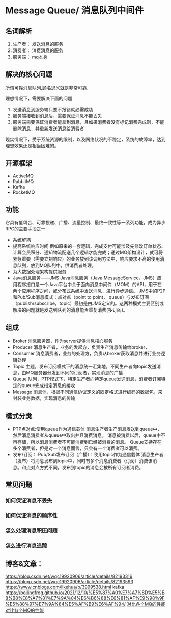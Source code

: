 # Message Queue/ 消息队列中间件

## 名词解析

1. 生产者： 发送消息的服务
2. 消费者： 消费消息的服务
3. 服务端： mq本身


## 解决的核心问题

所谓可靠消息队列,顾名思义就是非常可靠.

理想情况下，需要解决下面的问题
1. 发送消息到服务端只要不报错就必需成功
2. 服务端接收到消息后，需要保证消息不能丢失
3. 服务端需要保证消费者能拿到消息，且如果消费者没有标记消费完成则，不能删除消息，并重新发送消息给消费者

现实情况下，受于系统资源的限制，以及网络状况的不稳定，系统的故障率，达到理想效果还是相当困难的。



## 开源框架
- ActiveMQ
- RabbitMQ
- Kafka
- RocketMQ
## 功能
它具有低耦合、可靠投递、广播、流量控制、最终一致性等一系列功能，成为异步RPC的主要手段之一
- 系统解耦
- 提高系统响应时间
例如原来的一套逻辑，完成支付可能涉及先修改订单状态、计算会员积分、通知物流配送几个逻辑才能完成；通过MQ架构设计，就可将紧急重要（需要立刻响应）的业务放到该调用方法中，响应要求不高的使用消息队列，放到MQ队列中，供消费者处理。	
- 为大数据处理架构提供服务
- Java消息服务——JMS 
Java消息服务（Java MessageService，JMS）应用程序接口是一个Java平台中关于面向消息中间件（MOM）的API，用于在两个应用程序之间，或分布式系统中发送消息，进行异步通信。 
JMS中的P2P和Pub/Sub消息模式：点对点（point to point， queue）与发布订阅（publish/subscribe，topic）最初是由JMS定义的。这两种模式主要区别或解决的问题就是发送到队列的消息能否重复消费(多订阅)。
## 组成
- Broker   消息服务器，作为server提供消息核心服务
- Producer 消息生产者，业务的发起方，负责生产消息传输给broker，
- Consumer 消息消费者，业务的处理方，负责从broker获取消息并进行业务逻辑处理
- Topic    主题，发布订阅模式下的消息统一汇集地，不同生产者向topic发送消息，由MQ服务器分发到不同的订阅者，实现消息的广播
- Queue    队列，PTP模式下，特定生产者向特定queue发送消息，消费者订阅特定的queue完成指定消息的接收
- Message  消息体，根据不同通信协议定义的固定格式进行编码的数据包，来封装业务数据，实现消息的传输
## 模式分类
- PTP点对点:使用queue作为通信载体 
	消息生产者生产消息发送到queue中，然后消息消费者从queue中取出并且消费消息。 
	消息被消费以后，queue中不再存储，所以消息消费者不可能消费到已经被消费的消息。 
	Queue支持存在多个消费者，但是对一个消息而言，只会有一个消费者可以消费。
- 发布/订阅： Pub/Sub发布订阅（广播）：使用topic作为通信载体
	消息生产者（发布）将消息发布到topic中，同时有多个消息消费者（订阅）消费该消息。和点对点方式不同，发布到topic的消息会被所有订阅者消费。


## 常见问题

### 如何保证消息不丢失



### 如何保证消息的顺序性

### 怎么处理消息积压问题

### 怎么进行消息追踪


	    
## 博客&文章：
https://blog.csdn.net/wqc19920906/article/details/82193316
https://blog.csdn.net/wqc19920906/article/details/82193593
https://www.cnblogs.com/likehua/p/3999538.html  kafka
https://boilingfrog.github.io/2021/12/10/%E5%87%A0%E7%A7%8D%E5%B8%B8%E8%A7%81%E7%9A%84%E6%B6%88%E6%81%AF%E9%98%9F%E5%88%97%E7%9A%84%E5%AF%B9%E6%AF%94/
[对比各个MQ的性能](https://www.3mu.me/activemqrabbitmqkafkarocketmq-you-lie-shi-bi-jiao/)
[对比各个MQ的性能](https://blog.csdn.net/chaochao2113/article/details/127378685)